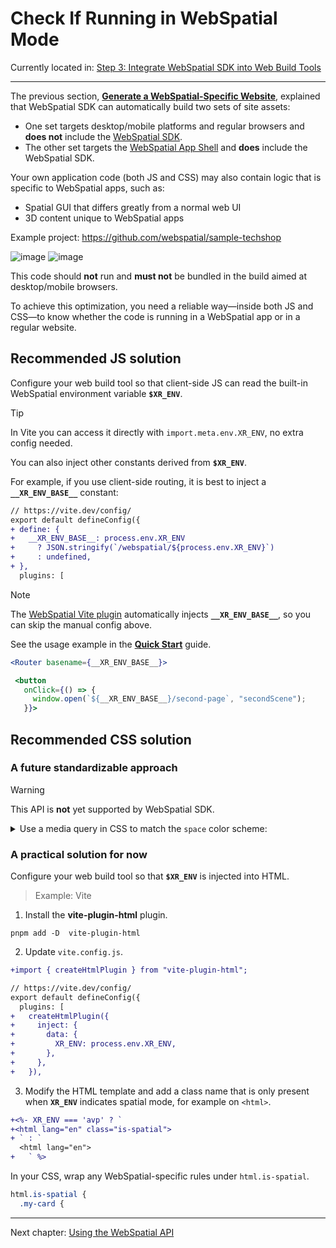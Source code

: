 # Check If Running in WebSpatial Mode

Currently located in: [Step&nbsp;3: Integrate WebSpatial SDK into Web Build Tools](step-3-integrate-webspatial-sdk-into-web-build-tools.md)

---

The previous section, **[Generate a WebSpatial-Specific Website](generate-a-webspatial-specific-website.md)**, explained that WebSpatial SDK can automatically build two sets of site assets:

* One set targets desktop/mobile platforms and regular browsers and **does not** include the [WebSpatial SDK]().
* The other set targets the [WebSpatial App Shell]() and **does** include the WebSpatial SDK.

Your own application code (both JS and CSS) may also contain logic that is specific to WebSpatial apps, such as:

* Spatial GUI that differs greatly from a normal web UI
* 3D content unique to WebSpatial apps

Example project: <https://github.com/webspatial/sample-techshop>

![image]()
![image]()

This code should **not** run and **must not** be bundled in the build aimed at desktop/mobile browsers.

To achieve this optimization, you need a reliable way—inside both JS and CSS—to know whether the code is running in a WebSpatial app or in a regular website.

## Recommended JS solution

Configure your web build tool so that client-side JS can read the built-in WebSpatial environment variable **`$XR_ENV`**.

> [!TIP]
> In Vite you can access it directly with `import.meta.env.XR_ENV`, no extra config needed.

You can also inject other constants derived from **`$XR_ENV`**.

For example, if you use client-side routing, it is best to inject a **`__XR_ENV_BASE__`** constant:

```diff
// https://vite.dev/config/
export default defineConfig({
+ define: {
+   __XR_ENV_BASE__: process.env.XR_ENV
+     ? JSON.stringify(`/webspatial/${process.env.XR_ENV}`)
+     : undefined,
+ },
  plugins: [
```

> [!NOTE]
> The [WebSpatial Vite plugin]() automatically injects **`__XR_ENV_BASE__`**, so you can skip the manual config above.

See the usage example in the **[Quick Start](../quick-start/README.md)** guide.

```jsx
<Router basename={__XR_ENV_BASE__}>
```
```jsx
 <button
   onClick={() => {
     window.open(`${__XR_ENV_BASE__}/second-page`, "secondScene");
   }}>
```

## Recommended CSS solution

### A future standardizable approach

> [!WARNING]
> This API is **not** yet supported by WebSpatial SDK.

<details>
<summary>Use a media query in CSS to match the <code>space</code> color scheme:</summary>

On spatial-computing platforms the background environment color is unpredictable and changes with viewpoint and location, so the classic light/dark mode does not apply.

The WebSpatial API introduces a new color scheme called **`space`**, which is recognized only in WebSpatial apps. You can use it to target WebSpatial-specific CSS rules.

```css
@media (prefers-color-scheme: space) {
```
</details>

### A practical solution for now

Configure your web build tool so that **`$XR_ENV`** is injected into HTML.

> Example: Vite

1. Install the **vite-plugin-html** plugin.

```shell
pnpm add -D  vite-plugin-html
```

2. Update `vite.config.js`.

```diff
+import { createHtmlPlugin } from "vite-plugin-html";

// https://vite.dev/config/
export default defineConfig({
  plugins: [
+   createHtmlPlugin({
+     inject: {
+       data: {
+         XR_ENV: process.env.XR_ENV,
+       },
+     },
+   }),
```

3. Modify the HTML template and add a class name that is only present when **`XR_ENV`** indicates spatial mode, for example on `<html>`.

```diff
+<%- XR_ENV === 'avp' ? `
+<html lang="en" class="is-spatial">
+ ` : `
  <html lang="en">
+   ` %>
```

In your CSS, wrap any WebSpatial-specific rules under `html.is-spatial`.

```css
html.is-spatial {
  .my-card {
```

---

Next chapter: [Using the WebSpatial API](../using-the-webspatial-api/README.md)
